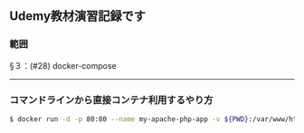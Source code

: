 ## Udemy教材演習記録です

### 範囲

  §３：(#28) docker-compose 

  ---

### コマンドラインから直接コンテナ利用するやり方

```bash
$ docker run -d -p 80:80 --name my-apache-php-app -v ${PWD}:/var/www/html php:7.2-apache
```
